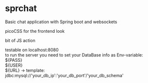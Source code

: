 # sprchat
 Basic chat application with Spring boot and websockets

picoCSS for the frontend look

bit of JS action

<p>
testable on localhost:8080<br>
to run the server you need to set your DataBase info as Env-variable:<br>
 ${PASS}<br>
 ${USER}<br>
 ${URL} -> template: jdbc:mysql://'your_db_ip':'your_db_port'/'your_db_schema'
</p>
